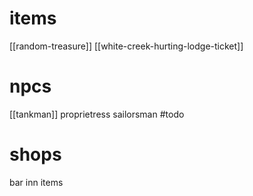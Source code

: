 # items
[[random-treasure]]
[[white-creek-hurting-lodge-ticket]]

# npcs
[[tankman]]
proprietress
sailorsman
#todo

# shops
bar
inn
items

